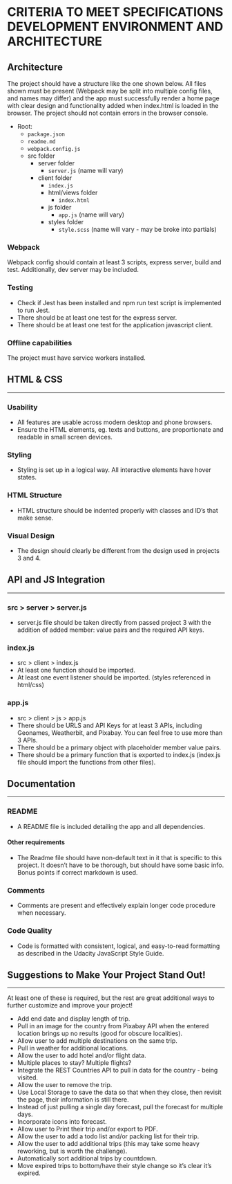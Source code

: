 # CRITERIA TO MEET SPECIFICATIONS DEVELOPMENT ENVIRONMENT AND ARCHITECTURE

## Architecture

The project should have a structure like the one shown below. All files shown must be present (Webpack may be split into multiple config files, and names may differ) and the app must successfully render a home page with clear design and functionality added when index.html is loaded in the browser. The project should not contain errors in the browser console.

- Root:
  - `package.json`
  - `readme.md`
  - `webpack.config.js`
  - src folder
    - server folder
      - `server.js` (name will vary)
    - client folder
      - `index.js`
      - html/views folder
        - `index.html`
      - js folder
        - `app.js` (name will vary)
      - styles folder
        - `style.scss` (name will vary - may be broke into partials)

### Webpack

Webpack config should contain at least 3 scripts, express server, build and test. Additionally, dev server may be included.

### Testing

- Check if Jest has been installed and npm run test script is implemented to run Jest.
- There should be at least one test for the express server.
- There should be at least one test for the application javascript client.

### Offline capabilities

The project must have service workers installed.

## HTML & CSS

---

### Usability

- All features are usable across modern desktop and phone browsers.
- Ensure the HTML elements, eg. texts and buttons, are proportionate and readable in small screen devices.

### Styling

- Styling is set up in a logical way. All interactive elements have hover states.

### HTML Structure

- HTML structure should be indented properly with classes and ID’s that make sense.

### Visual Design

- The design should clearly be different from the design used in projects 3 and 4.

## API and JS Integration

---

### src > server > server.js

- server.js file should be taken directly from passed project 3 with the addition of added member: value pairs and the required API keys.

### index.js

- src > client > index.js
- At least one function should be imported.
- At least one event listener should be imported.
(styles referenced in html/css)

### app.js

- src > client > js > app.js
- There should be URLS and API Keys for at least 3 APIs, including Geonames, Weatherbit, and Pixabay. You can feel free to use more than 3 APIs.
- There should be a primary object with placeholder member value pairs.
- There should be a primary function that is exported to index.js (index.js file should import the functions from other files).

## Documentation

---

### README

- A README file is included detailing the app and all dependencies.

#### Other requirements

- The Readme file should have non-default text in it that is specific to this project. It doesn’t have to be thorough, but should have some basic info. Bonus points if correct markdown is used.

### Comments

- Comments are present and effectively explain longer code procedure when necessary.

### Code Quality

- Code is formatted with consistent, logical, and easy-to-read formatting as described in the Udacity JavaScript Style Guide.

## Suggestions to Make Your Project Stand Out!

---

At least one of these is required, but the rest are great additional ways to further customize and improve your project!

- Add end date and display length of trip.
- Pull in an image for the country from Pixabay API when the entered location brings up no results (good for obscure localities).
- Allow user to add multiple destinations on the same trip.
- Pull in weather for additional locations.
- Allow the user to add hotel and/or flight data.
- Multiple places to stay? Multiple flights?
- Integrate the REST Countries API to pull in data for the country - being visited.
- Allow the user to remove the trip.
- Use Local Storage to save the data so that when they close, then revisit the page, their information is still there.
- Instead of just pulling a single day forecast, pull the forecast for multiple days.
- Incorporate icons into forecast.
- Allow user to Print their trip and/or export to PDF.
- Allow the user to add a todo list and/or packing list for their trip.
- Allow the user to add additional trips (this may take some heavy reworking, but is worth the challenge).
- Automatically sort additional trips by countdown.
- Move expired trips to bottom/have their style change so it’s clear it’s expired.
